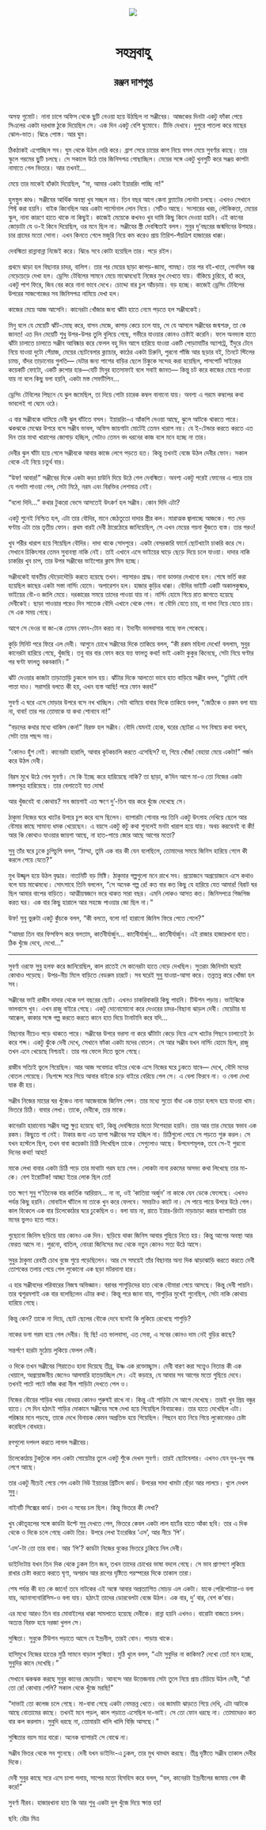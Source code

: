 <div align=center> <img src="../../metadata/images/rabibasariya/সহস্রবাহু-রঞ্জন-দাশগুপ্ত.jpg" align="center"></div><br><h1 align=center>সহস্রবাহু</h1>
<h2 align=center>রঞ্জন দাশগুপ্ত</h2><br>

অসহ্য গুমোট। নানা চাপে অফিস থেকে ছুটি নেওয়া হয়ে উঠছিল না সঞ্জীবের। আজকের দিনটা একটু ফাঁকা পেয়ে সিএলের একটা দরখাস্ত ঠুকে দিয়েছিল সে। এক দিন একটু বেশি ঘুমোবে। টিভি দেখবে। দুপুরে পাতলা করে মাছের ঝোল-ভাত। ঝিঙে পোস্ত। আর ঘুম।

ঠিকঠাকই এগোচ্ছিল সব। ঘুম থেকে উঠল দেরি করে। ব্রাশ সেরে চায়ের কাপ নিয়ে বসল মেয়ে সুবর্ণার কাছে। তার স্কুলে গরমের ছুটি চলছে। সে সকালে উঠে তার জিনিসপত্র গোছাচ্ছিল। মেয়ের সঙ্গে একটু খুনসুটি করে সঞ্জয় কাপটা নামাতে গেল ভিতরে। আর তখনই…

মেয়ে তার মাকেই হাঁকটা দিয়েছিল, “মা, আমার একটা ইয়াররিং পাচ্ছি না!”

হুলস্থুল কাণ্ড। সঞ্জীবের আর্থিক অবস্থা খুব সচ্ছল নয়। তিন বছর আগে কেনা ফ্ল্যাটের লোনটা চলছে। এখনও সেখানে শিফ্ট করা হয়নি। বাইক কিনেছিল আর একটা পার্সোনাল লোন নিয়ে। সেটিও আছে। সংসারের খরচ, লৌকিকতা, মেয়ের স্কুল, নানা কারণে হাতে থাকে না কিছুই। কাজেই মেয়েকে কখনও খুব দামি কিছু কিনে দেওয়া হয়নি। এই কানের জোড়াটা যে ও-ই কিনে দিয়েছিল, ওর মনে ছিল না। সঞ্জীবের স্ত্রী দেবস্মিতাই বলল। সুবুর দু’বছরের জন্মদিনের উপহার। চার গ্রামের মতো সোনা। এখন কিনতে গেলে মজুরি নিয়ে কম করেও প্রায় তিরিশ-পঁয়ত্রিশ হাজারের ধাক্কা।

দেবস্মিতা রান্নাবান্না নিজেই করে। ঝিঙে সবে কোটা হয়েছিল তার। পড়ে রইল।

প্রথমে ঝাড়া হল বিছানার চাদর, বালিশ। তার পর মেয়ের ছাড়া কাপড়-জামা, গামছা। তার পর বই-খাতা, পেনসিল বক্স নেড়েচেড়ে দেখা হল। ড্রেসিং টেবিলের সামনে মেয়ে মাঝেমধ্যেই নিজের মুখ দেখতে যায়। বাঁকিয়ে চুরিয়ে, হাঁ করে, একটু পাশ ফিরে, জিব বের করে নানা ভাবে দেখে। চোদ্দো বার চুল আঁচড়ায়। বড় হচ্ছে। কাজেই ড্রেসিং টেবিলের উপরের সাজগোজের সব জিনিসপত্র নামিয়ে দেখা হল।

কাজের মেয়ে আজ আসেনি। কানেরটা খোঁজার জন্য ঝাঁটা হাতে নেমে পড়তে হল সঞ্জীবকেই।

মিনু বলে যে মেয়েটি ঝাঁট-মোছ করে, বাসন মেজে, কাপড় কেচে চলে যায়, সে যে আসলে সঞ্জীবের জন্মশত্রু, তা কে জানত! এত দিন মেয়েটি শুধু উপর-উপর তুলি বুলিয়ে গেছে, গভীরে যাওয়ার কোনও চেষ্টাই করেনি। ফলে অনভ্যস্ত হাতে ঝাঁটা চালাতে চালাতে সঞ্জীব আবিষ্কার করে ফেলল বহু দিন আগে হারিয়ে যাওয়া একটি পোড়ামাটির অ্যাশট্রে, ইঁদুরে টেনে নিয়ে যাওয়া দুটো পেঁয়াজ, মেয়ের ছোটবেলার ক্ল্যাচার, কাঠের একটা চিরুনি, পুরনো পাঁজি আর ছড়ার বই, তিনটে স্টিলের চামচ, বাঁদর তাড়ানোর গুলতি— যেটার জন্য পাশের বাড়ির ছেলে চিঙ্কুকে সন্দেহ করা হয়েছিল, পাসপোর্ট সাইজ়ের কয়েকটি ফোটো, একটি রুপোর হার—যেটি মিনুর হাতসাফাই বলে সবাই জানত— কিন্তু চট করে কাজের মেয়ে পাওয়া যায় না বলে কিছু বলা হয়নি, একটা মস্ত সেফটিপিন...

ড্রেসিং টেবিলের পিছনে যে ঝুল জমেছিল, তা দিয়ে গোটা চারেক কম্বল বানানো যায়। অবশ্য এ গরমে কম্বলের কথা ভাবলেই গা ঘেমে ওঠে।

এ বার সঞ্জীবকে থামিয়ে দেবী ঝুল ঘাঁটতে বসল। ইয়াররিং-এ আঁকশি দেওয়া আছে, ঝুলে আটকে থাকতে পারে। ঝকঝকে মেঝের উপরে বসে সঞ্জীব ভাবল, অফিস জায়গাটা মোটেই তেমন খারাপ নয়। যে ই-টেন্ডার করতে করতে এত দিন তার মাথা খারাপের জোগাড় হচ্ছিল, সেটাও তেমন বদ ধরনের কাজ বলে মনে হচ্ছে না তার।

দেবীর ঝুল ঘাঁটা হয়ে গেলে সঞ্জীবকে আবার কাজে লেগে পড়তে হত। কিন্তু তখনই বেজে উঠল দেবীর ফোন। সকাল থেকে এই নিয়ে চতুর্থ বার।

“উফ! আবার!” সঞ্জীবের দিকে একটা কড়া চাউনি দিয়ে উঠে গেল দেবস্মিতা। অবশ্য একটু পরেই ফোনের এ পারে তার যে গলাটা পাওয়া গেল, সেটা মিঠে, নরম এবং বিরক্তির লেশমাত্র নেই।

“বলো দিদি...” কথার টুকরো ভেসে আসতেই উৎকর্ণ হল সঞ্জীব। কোন দিদি এটা?

একটু শুনেই নিশ্চিত হল, এটা তার বৌদির, মানে জেঠতুতো দাদার স্ত্রীর কল। মারাত্মক জ্বালাচ্ছে আজকে। গত দেড় ঘণ্টায় এটা তার তৃতীয় ফোন। প্রথম বারই দেবী ঠারেঠোরে জানিয়েছিল, সে এখন মেয়ের গয়না খুঁজতে ব্যস্ত। তার পরও!

খুব শরীর খারাপ হয়ে গিয়েছিল বৌদির। দাদা থাকে সোদপুরে। একটা বেসরকারি ফার্মে ছোটখাটো চাকরি করে সে। সেখানে চিকিৎসার তেমন সুব্যবস্থা নাকি নেই। তাই এখানে এসে ভাইয়ের ঘাড়ে ছেড়ে দিয়ে চলে যাওয়া। দাদার নাকি চাকরির খুব চাপ, তার উপর সঞ্জীবের ভাইপোর ক্লাস মিস হচ্ছে।

সঞ্জীবকেই যাবতীয় দৌড়োদৌড়ি করতে হয়েছে তখন। পয়সারও শ্রাদ্ধ। নানা ডাক্তার দেখানো হল। শেষে ভর্তি করা হয়েছিল কাছের একটা সস্তা নার্সিং হোমে। অপারেশন হল। হাজার কুড়ির ধাক্কা। বৌদির ভাইটি একটি অকালকুষ্মাণ্ড, ভাইয়ের বৌ-ও জালি মেয়ে। দরকারের সময়ে তাদের পাওয়া যায় না। নার্সিং হোমে গিয়ে রাত জাগতে হয়েছে দেবীকেই। ছাড়া পাওয়ার পরেও দিন সাতেক বৌদি এখানে থেকে গেল। না বৌদি যেতে চায়, না দাদা নিয়ে যেতে চায়। সে এক সময় গেছে।

আগে সে দেওর বা জা-কে তেমন ফোন-টোন করত না। ইদানীং ভালবাসার গাছে ফল পেকেছে।

কুড়ি মিনিট পরে ফিরে এল দেবী। আগুনে চোখে সঞ্জীবের দিকে তাকিয়ে বলল, “কী রকম মহিলা দেখো! বললাম, সুবুর কানেরটা হারিয়ে গেছে, খুঁজছি। তবু বার বার ফোন করে যত্ত ফালতু কথা! ভাই একটা কুকুর কিনেছে, সেটা নিয়ে ঘণ্টার পর ঘণ্টা ফালতু বকবকানি।”

ঝাঁট দেওয়ার কাজটা তাড়াতাড়ি চুকলে ভাল হয়। ঝাঁটার দিকে আলতো ভাবে হাত বাড়িয়ে সঞ্জীব বলল, “তুমিই বেশি পাত্তা দাও। সরাসরি বলতে কী হয়, এখন ব্যস্ত আছি! পরে ফোন করব!”

সুবর্ণা এ ঘরে এসে মোড়ার উপরে বসে নখ খাচ্ছিল। সেটা থামিয়ে বাবার দিকে তাকিয়ে বলল, “জেঠিকে ও রকম বলা যায় না, বাবা! তার পর তোমাকে যা কথা শোনাবে না!”

“বড়দের কথার মধ্যে থাকিস কেন!” বিরক্ত হল সঞ্জীব। বৌদি যেমনই হোক, ঘরের ছোটরা এ সব বিষয়ে কথা বলবে, সেটা তার পছন্দ নয়।

“কোনও হুঁশ নেই। কানেরটা হারালি, আবার কূটকচালি করতে এসেছিস? যা, গিয়ে খোঁজ! বেহায়া মেয়ে একটা!” গর্জন করে উঠল দেবী।

বিরস মুখে উঠে গেল সুবর্ণা। সে কি ইচ্ছে করে হারিয়েছে নাকি? তা ছাড়া, ক’দিন আগে মা-ও তো নিজের একটা মঙ্গলসূত্র হারিয়েছে। তার বেলাতেই যত দোষ!

আর খুঁজবেই বা কোথায়? সব জায়গাই এত ক্ষণে দু’-তিন বার করে খুঁজে দেখেছে সে।

ঠাকুমা নিজের ঘরে খাটের উপরে চুপ করে বসে ছিলেন। ব্যাপারটা শোনার পর তিনি একটু উৎসাহ দেখিয়ে ছেলে আর বৌমার কাছে সামান্য ধমক খেয়েছেন। এ বয়সে একটু কটু কথা শুনলেই মনটা খারাপ হয়ে যায়। অথচ করবেনই বা কী! আর কি কোথাও যাওয়ার জায়গা আছে, না হাত-পায়ে জোর আছে আগের মতো?

সুবু তাঁর ঘরে ঢুকে চুপিচুপি বলল, “ঠাম্মা, তুমি এক বার কী যেন বলেছিলে, তোমাদের সময়ে জিনিস হারিয়ে গেলে কী করলে পেয়ে যেতে?”

মুখ উজ্জ্বল হয়ে উঠল বৃদ্ধার। নাতনিটি বড় মিষ্টি। ঠাকুমার গল্পগুলো মনে রাখে সব। প্রয়োজনে অপ্রয়োজনে এসে কথাও বলে যায় মাঝেমধ্যে। সোৎসাহে তিনি বললেন, “সে অনেক গল্প রে! কত বার কত কিছু যে হারিয়ে যেত আমার! বিরাট ঘর ছিল আমার বাপের বাড়িতে। আত্মীয়স্বজনে ভরে থাকত সারা বছর। এমনি লোকও আসত কত। জিনিসপত্রে গিজগিজ করত ঘর। এক বার কিছু হারালে আর সহজে পাওয়ার জো ছিল না।”

উফ! সুবু ভুরুটা একটু কুঁচকে বলল, “কী বলতে, বলো না! হারানো জিনিস ফিরে পেতে গেলে?”

“আমরা তিন বার ফিসফিস করে বলতাম, কার্তবীর্যার্জুন... কার্তবীর্যার্জুন... কার্তবীর্যার্জুন। এই রাজার হাজারখানা হাত। ঠিক খুঁজে দেবে, দেখো...”



*****

সুবর্ণা ওরফে সুবু হলফ করে জানিয়েছিল, কাল রাতেই সে কানেরটা হাতে নেড়ে দেখছিল। সুতরাং জিনিসটা ঘরেই কোথাও পড়েছে। উপর-নীচ মিলে বাড়িতে বেডরুম চারটে। সব ঘরেই সুবু যাওয়া-আসা করে। তন্নতন্ন করে খোঁজা হল সব।

সঞ্জীবের ভাই রাজীব দাদার থেকে দশ বছরের ছোট। এখনও চাকরিবাকরি কিছু পায়নি। টিউশন পড়ায়। ভাইঝিকে ভালবাসে খুব। এখন রাজু বাইরে গেছে। একটু দোনোমোনো করে দেওরের চাদর-বিছানা ঝাড়ল দেবী। মেয়েটার যা আক্কেল, কাকার সঙ্গে গল্প করতে করতে কানে হাত দিয়ে টানাটানি করে যদি…

বিছানার নীচেও পড়ে থাকতে পারে। সঞ্জীবের উপরে ভরসা না করে ঝাঁটাটা কেড়ে নিয়ে এসে খাটের পিছনে চালাতেই ঠং করে শব্দ। একটু ঝুঁকে দেবী দেখে, সেখানে ফাঁকা একটা মদের বোতল। সে আর সঞ্জীব যখন নার্সিং হোমে ছিল, রাজু তখন এনে খেয়েছে নিশ্চয়ই। তার পর ফেলে দিতে ভুলে গেছে।

রাজীব সত্যিই ভুলে গিয়েছিল। আর আজ সবেমাত্র বাইরে থেকে এসে নিজের ঘরে ঢুকতে যাবে— দেখে, বৌদি মদের বোতল পেয়েছে। নিঃশব্দে সরে গিয়ে আবার বাইকে চড়ে বাইরে বেরিয়ে গেল সে। এ বেলা ফিরবে না। ও বেলা দেখা যাক কী হয়।

সঞ্জীব নিজের মায়ের ঘর খুঁজেও নানা আজেবাজে জিনিস পেল। তার মধ্যে সুতো বাঁধা এক তাড়া হলদে হয়ে যাওয়া খাম। ভিতরে চিঠি। বাবার লেখা। তাকে, দেবীকে, তার মাকে।

কানেরটা হারানোয় সঞ্জীব অল্প ক্ষুণ্ণ হয়েছে বটে, কিন্তু দেবস্মিতার মতো দিশেহারা হয়নি। তার আর তার মেয়ের স্বভাব এক রকম। কিছুতে গা নেই। টাকার জন্য এত হ্যাপা সঞ্জীবের সহ্য হচ্ছিল না। চিঠিগুলো পেয়ে সে পড়তে শুরু করল। সে যখন হস্টেলে ছিল, তখন বাবা কয়েকটা চিঠি লিখেছিল তাকে। সেগুলোও আছে। উপদেশমূলক, তবে সে-ই পুরনো দিনের কথা! আহা!

মাকে লেখা বাবার একটা চিঠি পড়ে তার মাথাটা গরম হয়ে গেল। লোকটা নানা রকমের অসভ্য কথা লিখেছে তার মা-কে। বেশ ইরোটিক! আচ্ছা ইতর লোক ছিল তো!

তত ক্ষণে সুবু শ’তিনেক বার কার্তিক আরিয়ান… না না, ওই ‘কাতিয়া অর্জুন’ না কাকে যেন ডেকে ফেলেছে। এখনও পর্যন্ত কিছু হয়নি। মোবাইল ঘাঁটলে মা তাকে খুন করে ফেলবে। সময়টাও কাটে না। সে পায়ে পায়ে উপরে উঠে গেল। কাল বিকেলে এক বার চিলেকোঠার ঘরে ঢুকেছিল ও। বলা যায় না, রাতে ইয়ার-রিংটা নাড়াচাড়া করার ব্যাপারটা তার মনের ভুলও হতে পারে।

গুছোনো জিনিস ছড়িয়ে যায় কোনও এক দিন। ছড়িয়ে থাকা জিনিস আবার গুছিয়ে নিতে হয়। কিন্তু আগের অবস্থা আর ফেরত আসে না। পুরনো, বাতিল, নোংরা জিনিসের মধ্য থেকে নতুন কোনও সত্য উঠে আসে।

সুবুর ঠাকুমা রেবতী চোখ বুজে শুয়ে পড়েছিলেন। আর সে সময়েই তাঁর বিছানার অন্য দিক ঝাড়াঝাড়ি করতে করতে দেবী তোশকের তলায় পেয়ে গেল লুকোনো এক ছড়া মটরদানা হার।

এ হার সঞ্জীবদের পরিবারের নিজস্ব অভিজ্ঞান। বরাবর শাশুড়িদের হাত থেকে বৌমারা পেয়ে আসছে। কিন্তু দেবী পায়নি। তার শ্বশুরমশাই এক বার বলেছিলেন এটার কথা। কিন্তু পরে জানা যায়, শাশুড়ির মুখেই শুনেছিল, সেটা নাকি কোথায় হারিয়ে গেছে।

কিন্তু কেন? তাকে না দিয়ে, ছোট ছেলের বৌকে দেবে বলেই কি লুকিয়ে রেখেছে শাশুড়ি?

নাকের ডগা গরম হয়ে গেল দেবীর। ছি ছি! এত ভালবাসা, এত সেবা, এ সবের কোনও দাম নেই বুড়ির কাছে?

সন্তর্পণে হারটা মুঠোয় লুকিয়ে ফেলল দেবী।

ও দিকে তখন সঞ্জীবের শিরাতেও হানা দিয়েছে তীব্র, উষ্ণ এক রক্তোচ্ছ্বাস। দেবী বারণ করা সত্ত্বেও নিতান্ত কী এক খেয়ালে, অপ্রয়োজনীয় জেনেও আলমারি হাতড়াচ্ছিল সে। এই কড়ারে, যে আবার সব আগের মতো গুছিয়ে দেবে। তখনই পাটে পাটে ভাঁজ করা নীল শাড়িটা দেখতে পেল ও।

নিজের বৌয়ের শাড়ির খবর বোধহয় কোনও পুরুষই রাখে না। কিন্তু এই শাড়িটা সে আগে দেখেছে। তারই খুব প্রিয় বন্ধুর হাতে। সে দিন হঠাৎই শাড়ির দোকানে সঞ্জীবের সঙ্গে দেখা হয়ে গিয়েছিল বিনায়কের। তার হাতে দেখেছিল এটা। পরিষ্কার মনে পড়ছে, তাকে দেখে বিনায়ক কেমন অপ্রতিভ হয়ে গিয়েছিল। পিছনে হাত নিয়ে গিয়ে লুকোনোরও চেষ্টা করেছিল বোধহয়।

রগগুলো দপদপ করতে লাগল সঞ্জীবের।

চিলেকোঠায় টুকটুকে লাল একটা সোয়েটার তুলে একটু শুঁকে দেখল সুবর্ণা। তারই ছোটবেলার। এখনও যেন দুধ-দুধ গন্ধ লেগে আছে।

তার একটু নীচেই পেয়ে গেল একটা নিউ ইয়ারের গ্রিটিংস কার্ড। উপরের সাদা খামটা ছেঁড়া আর লালচে। খুলে দেখল সুবু।

নাইনটি সিক্সের কার্ড। তখন এ সবের চল ছিল। কিন্তু ভিতরে কী লেখা?

খুব কৌতূহলের সঙ্গে কার্ডটা উল্টে সুবু দেখতে পেল, ভিতরে কেবল একটা লাল হার্টের হাতে আঁকা ছবি। তার এ দিক থেকে ও দিকে চলে গেছে একটা তির। উপরে লেখা ইংরেজির ‘এস’, আর নীচে ‘পি’।

‘এস’-টা তো তার বাবা। আর ‘পি’? কার্ডটা নিজের বুকের ভিতরে ঢুকিয়ে নিল দেবী।

ডাইনিংটায় যখন তিন দিক থেকে ঢুকল তিন জন, তখন তাদের চোখের ভাষা বদলে গেছে। সে ভাব প্রাণপণে লুকিয়ে রাখার চেষ্টা করতে করতে ঘৃণা, অপরাধ আর রাগের দৃষ্টিতে পরস্পরের দিকে তাকাল তারা।

শেষ পর্যন্ত কী হত কে জানে! তবে নাটকের এই অঙ্কে আবার অপ্রত্যাশিত মোচড় এল একটা। যাকে পেরিপেটায়া-ও বলা যায়, অ্যানাগনোরিসিস-ও বলা যায়। হঠাৎই তাদের ডোরবেলটা বেজে উঠল। এক বার, দু’ বার, বেশ ক’বার।

এর মধ্যে আরও তিন বার মোবাইলের ধাক্কা সামলাতে হয়েছে দেবীকে। রান্না হয়নি এখনও। বারোটা বাজতে চলল। অত্যন্ত বিরক্ত হয়ে দরজা খুলল সে।

সুস্মিতা। সুবুকে টিউশন পড়াতে আসে যে ইন্দ্রনীল, তারই বোন। পাড়ায় থাকে।

হাসিমুখে নিজের হাতের মুঠি সামনে বাড়াল সুস্মিতা। মুঠি খুলে বলল, “এটা সুবুদির না কাকিমা? দেখো তো! মনে হচ্ছে, সুবুদির কানে দেখেছি।”

সেখানে ঝকঝক করছে সুবুর কানের জোড়াটা। আনন্দে আর উত্তেজনায় সেটা তুলে নিয়ে প্রায় চেঁচিয়ে উঠল দেবী, “হ্যাঁ তো রে! কোথায় পেলি? সকাল থেকে খুঁজে মরছি!”

“দাভাই তো কলেজ চলে গেছে। মা-বাবা গেছে একটা নেমন্তন্ন খেতে। ওর জামাটা ঝাড়তে গিয়ে দেখি, এটা আটকে আছে বোতামের কাছে। তখনই মনে পড়ল, কাল পড়াতে এসেছিল দা-ভাই। সে তো ফোন ধরছে না। তোমাদেরও কত বার কল করলাম। সুবুদি ধরছে না, তোমারটা খালি খালি বিজ়ি আসছে।”

সুস্মিতার বয়স মাত্র বারো। অনেক ব্যাপারই সে বোঝে না।

সঞ্জীব ভিতর থেকে সব শুনেছে। দেবী যখন ডাইনিং-এ ঢুকল, তার মুখ থমথম করছে। তীব্র দৃষ্টিতে সঞ্জীব তাকাল দেবীর দিকে।

দেবী সুবুর কাছে সরে এসে চাপা গলায়, সাপের মতো হিসহিস করে বলল, “বল, কানেরটা ইন্দ্রনীলের জামায় গেল কী করে!”

সুবর্ণা নীরব। হাজারখানা হাত কি আর শুধু একটা দুল খুঁজে দিয়ে ক্ষান্ত হয়!

ছবি: রৌদ্র মিত্র

